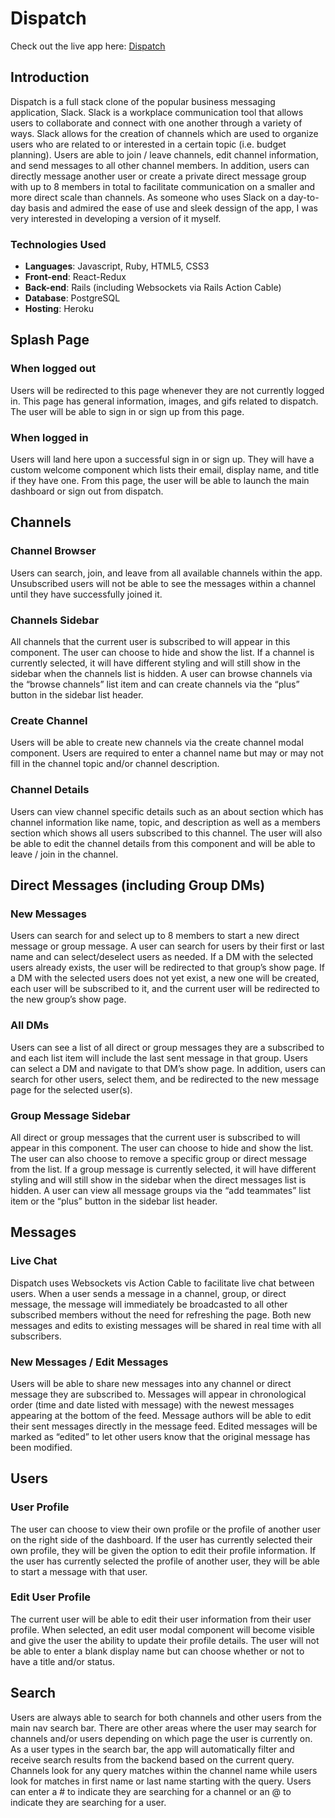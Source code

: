 # Dispatch

Check out the live app here: [Dispatch](https://dispatch-client.herokuapp.com/#/)

## Introduction
Dispatch is a full stack clone of the popular business messaging application, Slack. Slack is a workplace communication tool that allows users to collaborate and connect with one another through a variety of ways. Slack allows for the creation of channels which are used to organize users who are related to or interested in a certain topic (i.e. budget planning). Users are able to join / leave channels, edit channel information, and send messages to all other channel members. In addition, users can directly message another user or create a private direct message group with up to 8 members in total to facilitate communication on a smaller and more direct scale than channels. As someone who uses Slack on a day-to-day basis and admired the ease of use and sleek dessign of the app, I was very interested in developing a version of it myself. 

### Technologies Used
   * **Languages**: Javascript, Ruby, HTML5, CSS3
   * **Front-end**: React-Redux
   * **Back-end**: Rails (including Websockets via Rails Action Cable)
   * **Database**: PostgreSQL
   * **Hosting**: Heroku

## Splash Page

### When logged out 
Users will be redirected to this page whenever they are not currently logged in. This page has general information, images, and gifs related to dispatch. The user will be able to sign in or sign up from this page. 

### When logged in 
Users will land here upon a successful sign in or sign up. They will have a custom welcome component which lists their email, display name, and title if they have one. From this page, the user will be able to launch the main dashboard or sign out from dispatch. 

## Channels

### Channel Browser
Users can search, join, and leave from all available channels within the app. Unsubscribed users will not be able to see the messages within a channel until they have successfully joined it.

### Channels Sidebar
All channels that the current user is subscribed to will appear in this component. The user can choose to hide and show the list. If a channel is currently selected, it will have different styling and will still show in the sidebar when the channels list is hidden. A user can browse channels via the “browse channels” list item and can create channels via the “plus” button in the sidebar list header. 

### Create Channel
Users will be able to create new channels via the create channel modal component. Users are required to enter a channel name but may or may not fill in the channel topic and/or channel description. 

### Channel Details 
Users can view channel specific details such as an about section which has channel information like name, topic, and description as well as a members section which shows all users subscribed to this channel. The user will also be able to edit the channel details from this component and will be able to leave / join in the channel. 

## Direct Messages (including Group DMs)

### New Messages
Users can search for and select up to 8 members to start a new direct message or group message. A user can search for users by their first or last name and can select/deselect users as needed. If a DM with the selected users already exists, the user will be redirected to that group’s show page. If a DM with the selected users does not yet exist, a new one will be created, each user will be subscribed to it, and the current user will be redirected to the new group’s show page. 

### All DMs
Users can see a list of all direct or group messages they are a subscribed to and each list item will include the last sent message in that group. Users can select a DM and navigate to that DM’s show page. In addition, users can search for other users, select them, and be redirected to the new message page for the selected user(s).

### Group Message Sidebar
All direct or group messages that the current user is subscribed to will appear in this component. The user can choose to hide and show the list. The user can also choose to remove a specific group or direct message from the list. If a group message is currently selected, it will have different styling and will still show in the sidebar when the direct messages list is hidden. A user can view all message groups via the “add teammates” list item or the “plus” button in the sidebar list header.

## Messages 

### Live Chat 
Dispatch uses Websockets vis Action Cable to facilitate live chat between users. When a user sends a message in a channel, group, or direct message, the message will immediately be broadcasted to all other subscribed members without the need for refreshing the page. Both new messages and edits to existing messages will be shared in real time with all subscribers. 

### New Messages / Edit Messages
Users will be able to share new messages into any channel or direct message they are subscribed to. Messages will appear in chronological order (time and date listed with message) with the newest messages appearing at the bottom of the feed. Message authors will be able to edit their sent messages directly in the message feed. Edited messages will be marked as “edited” to let other users know that the original message has been modified. 

## Users

### User Profile
The user can choose to view their own profile or the profile of another user on the right side of the dashboard. If the user has currently selected their own profile, they will be given the option to edit their profile information. If the user has currently selected the profile of another user, they will be able to start a message with that user. 

### Edit User Profile
The current user will be able to edit their user information from their user profile. When selected, an edit user modal component will become visible and give the user the ability to update their profile details. The user will not be able to enter a blank display name but can choose whether or not to have a title and/or status. 

## Search
Users are always able to search for both channels and other users from the main nav search bar. There are other areas where the user may search for channels and/or users depending on which page the user is currently on. As a user types in the search bar, the app will automatically filter and receive search results from the backend based on the current query. Channels look for any query matches within the channel name while users look for matches in first name or last name starting with the query. Users can enter a # to indicate they are searching for a channel or an @ to indicate they are searching for a user. 

    
